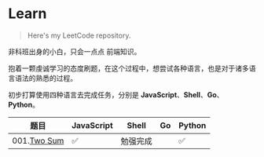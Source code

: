 # Learn
> Here's my LeetCode repository.

非科班出身的小白，只会一点点 前端知识。

抱着一颗虔诚学习的态度刷题，在这个过程中，想尝试各种语言，也是对于诸多语言语法的熟悉的过程。

初步打算使用四种语言去完成任务，分别是 **JavaScript**、**Shell**、**Go**、 **Python**。



| 题目                                       | JavaScript | Shell | Go   | Python |
| ---------------------------------------- | ---------- | ----- | ---- | ------ |
| 001.[Two Sum](https://leetcode.com/problems/two-sum/) | ✅          | 勉强完成  |      | ✅      |

